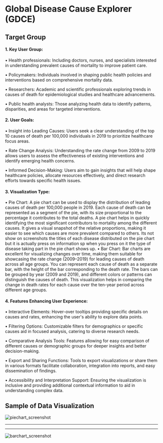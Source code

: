 # Global Disease Cause Explorer (GDCE)

## Target Group  

#### 1.	Key User Group:

•	Health professionals: Including doctors, nurses, and specialists interested in understanding prevalent causes of mortality to improve patient care.

•	Policymakers: Individuals involved in shaping public health policies and interventions based on comprehensive mortality data.

•	Researchers: Academic and scientific professionals exploring trends in causes of death for epidemiological studies and healthcare advancements.

•	Public health analysts: Those analyzing health data to identify patterns, disparities, and areas for targeted interventions.


#### 2. User Goals:

•	Insight into Leading Causes: Users seek a clear understanding of the top 10 causes of death per 100,000 individuals in 2019 to prioritize healthcare focus areas.

•	Rate Change Analysis: Understanding the rate change from 2009 to 2019 allows users to assess the effectiveness of existing interventions and identify emerging health concerns.

•	Informed Decision-Making: Users aim to gain insights that will help shape healthcare policies, allocate resources effectively, and direct research efforts towards specific health issues.


#### 3.	Visualization Type:

• Pie Chart:
A pie chart can be used to display the distribution of leading causes of death per 100,000 people in 2019. Each cause of death can be represented as a segment of the pie, with its size proportional to the percentage it contributes to the total deaths. A pie chart helps in quickly identifying the most significant contributors to mortality among the different causes. It gives a visual snapshot of the relative proportions, making it easier to see which causes are more prevalent compared to others.
Its not show on screenshots the titles of each disease distributed on the pie chart but it is actually press on information sp when you press on it the type of disease taking part in the pie chart shows up.
•	Bar Chart:
Bar charts are excellent for visualizing changes over time, making them suitable for showcasing the rate change (2009–2019) for leading causes of death across all age groups. You can represent each cause of death as a separate bar, with the height of the bar corresponding to the death rate. The bars can be grouped by year (2009 and 2019), and different colors or patterns can distinguish the causes of death. This visualization helps in comparing the change in death rates for each cause over the ten-year period across different age groups.


#### 4.	Features Enhancing User Experience:
   
•	Interactive Elements: Hover-over tooltips providing specific details on causes and rates, enhancing the user's ability to explore data points.

•	Filtering Options: Customizable filters for demographics or specific causes aid in focused analysis, catering to diverse research needs.

•	Comparative Analysis Tools: Features allowing for easy comparison of different causes or demographic groups for deeper insights and better decision-making.

•	Export and Sharing Functions: Tools to export visualizations or share them in various formats facilitate collaboration, integration into reports, and easy dissemination of findings.

•	Accessibility and Interpretation Support: Ensuring the visualization is inclusive and providing additional contextual information to aid in understanding complex data.

## Sample of Data Visualization  
![piechart_screenshot](https://github.com/haniabatt/Global-Disease-Cause-Explorer/assets/117661127/7439cca7-ec73-418c-9a4f-2382db1349c7)  
___
___
![barchart_screenshot](https://github.com/haniabatt/Global-Disease-Cause-Explorer/assets/117661127/2a817b99-2d86-4f8a-853f-9eab92ee7a75)
